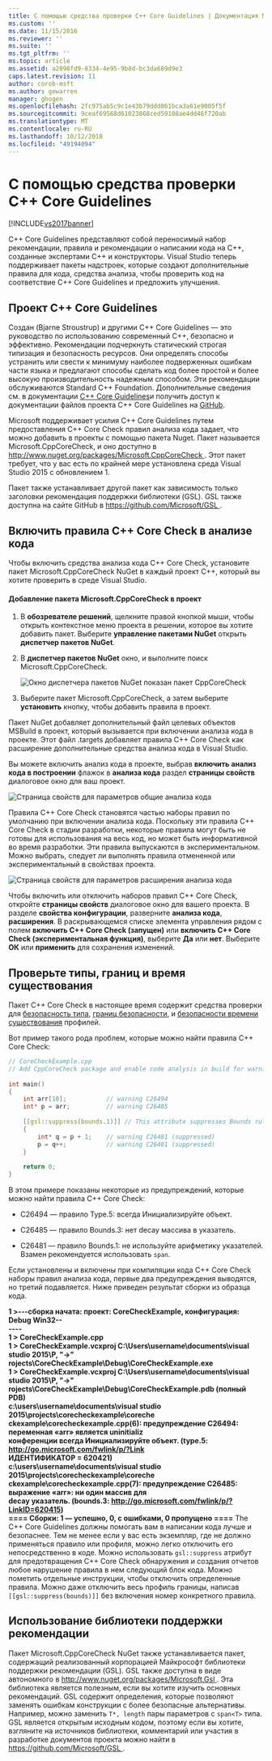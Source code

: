 ```yaml
---
title: С помощью средства проверки C++ Core Guidelines | Документация Майкрософт
ms.custom: ''
ms.date: 11/15/2016
ms.reviewer: ''
ms.suite: ''
ms.tgt_pltfrm: ''
ms.topic: article
ms.assetid: a2098fd9-8334-4e95-9b8d-bc3da689d9e3
caps.latest.revision: 11
author: corob-msft
ms.author: gewarren
manager: ghogen
ms.openlocfilehash: 2fc975ab5c9c1e43b79ddd861bca3a61e9005f5f
ms.sourcegitcommit: 9ceaf69568d61023868ced59108ae4dd46f720ab
ms.translationtype: MT
ms.contentlocale: ru-RU
ms.lasthandoff: 10/12/2018
ms.locfileid: "49194094"
---
```

# <a name="using-the-c-core-guidelines-checkers"></a>С помощью средства проверки C++ Core Guidelines
[!INCLUDE[vs2017banner](../includes/vs2017banner.md)]

C++ Core Guidelines представляют собой переносимый набор рекомендации, правила и рекомендации о написании кода на C++, созданные экспертами C++ и конструкторы.  Visual Studio теперь поддерживает пакеты надстроек, которые создают дополнительные правила для кода, средства анализа, чтобы проверить код на соответствие C++ Core Guidelines и предложить улучшения.  
  
## <a name="the-c-core-guidelines-project"></a>Проект C++ Core Guidelines  
 Создан (Bjarne Stroustrup) и другими C++ Core Guidelines — это руководство по использованию современный C++, безопасно и эффективно. Рекомендации подчеркнуть статический строгая типизация и безопасность ресурсов. Они определять способы устранить или свести к минимуму наиболее подверженных ошибкам части языка и предлагают способы сделать код более простой и более высокую производительность надежным способом. Эти рекомендации обслуживаются Standard C++ Foundation. Дополнительные сведения см. в документации [C++ Core Guidelines](http://isocpp.github.io/CppCoreGuidelines/CppCoreGuidelines)и получить доступ к документации файлов проекта C++ Core Guidelines на [GitHub](https://github.com/isocpp/CppCoreGuidelines).  
  
 Microsoft поддерживает усилия C++ Core Guidelines путем предоставления C++ Core Check правил анализа кода задает, что можно добавить в проекты с помощью пакета Nuget. Пакет называется Microsoft.CppCoreCheck, и оно доступно в [ http://www.nuget.org/packages/Microsoft.CppCoreCheck ](http://www.nuget.org/packages/Microsoft.CppCoreCheck). Этот пакет требует, что у вас есть по крайней мере установлена среда Visual Studio 2015 с обновлением 1.  
  
 Пакет также устанавливает другой пакет как зависимость только заголовки рекомендация поддержки библиотеки (GSL). GSL также доступна на сайте GitHub в [ https://github.com/Microsoft/GSL ](https://github.com/Microsoft/GSL).  
  
## <a name="enable-the-c-core-check-guidelines-in-code-analysis"></a>Включить правила C++ Core Check в анализе кода  
 Чтобы включить средства анализа кода C++ Core Check, установите пакет Microsoft.CppCoreCheck NuGet в каждый проект C++, который вы хотите проверить в среде Visual Studio.  
  
#### <a name="to-add-the-microsoftcppcorecheck-package-to-your-project"></a>Добавление пакета Microsoft.CppCoreCheck в проект  
  
1.  В **обозревателе решений**, щелкните правой кнопкой мыши, чтобы открыть контекстное меню проекта в решении, которое вы хотите добавить пакет. Выберите **управление пакетами NuGet** открыть **диспетчер пакетов NuGet**.  
  
2.  В **диспетчер пакетов NuGet** окно, и выполните поиск Microsoft.CppCoreCheck.  
  
     ![Окно диспетчера пакетов NuGet показан пакет CppCoreCheck](../code-quality/media/cppcorecheck-nuget-window.PNG "CPPCoreCheck_Nuget_Window")  
  
3.  Выберите пакет Microsoft.CppCoreCheck, а затем выберите **установить** кнопку, чтобы добавить правила в проект.  
  
 Пакет NuGet добавляет дополнительный файл целевых объектов MSBuild в проект, который вызывается при включении анализа кода в проекте. Этот файл .targets добавляет правила C++ Core Check как расширение дополнительные средства анализа кода в Visual Studio.  
  
 Вы можете включить анализ кода в проекте, выбрав **включить анализ кода в построении** флажок в **анализа кода** раздел **страницы свойств** диалоговое окно для ваш проект.  
  
 ![Страница свойств для параметров общие анализа кода](../code-quality/media/cppcorecheck-codeanalysis-general.png "CPPCoreCheck_CodeAnalysis_General")  
  
 Правила C++ Core Check становятся частью наборы правил по умолчанию при включении анализа кода. Поскольку эти правила C++ Core Check в стадии разработки, некоторые правила могут быть не готовы для использования на весь код, но может быть информативной во время разработки. Эти правила выпускаются в экспериментальном. Можно выбрать, следует ли выполнять правила отмененной или экспериментальный в свойствах проекта.  
  
 ![Страница свойств для параметров расширения анализа кода](../code-quality/media/cppcorecheck-codeanalysis-extensions.png "CPPCoreCheck_CodeAnalysis_Extensions")  
  
 Чтобы включить или отключить наборов правил C++ Core Check, откройте **страницы свойств** диалоговое окно для вашего проекта. В разделе **свойства конфигурации**, разверните **анализа кода**, **расширения**. В раскрывающемся списке элемента управления рядом с полем **включить C++ Core Check (запущен)** или **включить C++ Core Check (экспериментальная функция)**, выберите **Да** или **нет**. Выберите **ОК** или **применить** для сохранения изменений.  
  
## <a name="check-types-bounds-and-lifetimes"></a>Проверьте типы, границ и время существования  
 Пакет C++ Core Check в настоящее время содержит средства проверки для [безопасность типа](http://isocpp.github.io/CppCoreGuidelines/CppCoreGuidelines#SS-type), [границ безопасности](http://isocpp.github.io/CppCoreGuidelines/CppCoreGuidelines#SS-bounds), и [безопасности времени существования](http://isocpp.github.io/CppCoreGuidelines/CppCoreGuidelines#SS-lifetime) профилей.  
  
 Вот пример такого рода проблем, которые можно найти правила C++ Core Check:  
  
```cpp  
// CoreCheckExample.cpp  
// Add CppCoreCheck package and enable code analysis in build for warnings.  
  
int main()  
{  
    int arr[10];           // warning C26494  
    int* p = arr;          // warning C26485  
  
    [[gsl::suppress(bounds.1)]] // This attribute suppresses Bounds rule #1  
    {  
        int* q = p + 1;    // warning C26481 (suppressed)  
        p = q++;           // warning C26481 (suppressed)  
    }  
  
    return 0;  
}  
```  
  
 В этом примере показаны некоторые из предупреждений, которые можно найти правила C++ Core Check:  
  
-   C26494 — правило Type.5: всегда Инициализируйте объект.  
  
-   C26485 — правило Bounds.3: нет decay массива в указатель.  
  
-   C26481 — правило Bounds.1: не используйте арифметику указателей. Взамен рекомендуется использовать `span`.  
  
 Если установлены и включены при компиляции кода C++ Core Check наборы правил анализа кода, первые два предупреждения выводятся, но третий подавляется. Ниже приведен результат сборки из образца кода.  
  
 **1 >---сборка начата: проект: CoreCheckExample, конфигурация: Debug Win32--**  
**----**  
**1 > CoreCheckExample.cpp**  
**1 > CoreCheckExample.vcxproj C:\Users\username\documents\visual studio 2015\P, "->"**  
**rojects\CoreCheckExample\Debug\CoreCheckExample.exe**  
**1 > CoreCheckExample.vcxproj C:\Users\username\documents\visual studio 2015\P, "->"**  
**rojects\CoreCheckExample\Debug\CoreCheckExample.pdb (полный PDB)**  
**c:\users\username\documents\visual studio 2015\projects\corecheckexample\coreche**  
**ckexample\corecheckexample.cpp(6): предупреждение C26494: переменная «arr» является uninitializ**  
**конференции всегда Инициализируйте объект. (type.5: http://go.microsoft.com/fwlink/p/?Link**  
**ИДЕНТИФИКАТОР = 620421)**  
**c:\users\username\documents\visual studio 2015\projects\corecheckexample\coreche**  
**ckexample\corecheckexample.cpp(7): предупреждение C26485: выражение «arr»: ни один массив для**  
 **decay указатель. (bounds.3: http://go.microsoft.com/fwlink/p/?LinkID=620415)**  
**==== Сборки: 1 — успешно, 0, с ошибками, 0 пропущено ====** The C++ Core Guidelines должны помогать вам в написании кода лучше и безопаснее. Тем не менее если у вас есть экземпляр, где не должно применяться правило или профиля, можно легко отключить его непосредственно в коде. Можно использовать `gsl::suppress` атрибут для предотвращения C++ Core Check обнаружения и создания отчетов любое нарушение правила в нем следующий блок кода. Можно пометить отдельные инструкции, чтобы отключить определенные правила. Можно даже отключить весь профиль границы, написав `[[gsl::suppress(bounds)]]` без включения номер конкретного правила.  
  
## <a name="use-the-guideline-support-library"></a>Использование библиотеки поддержки рекомендации  
 Пакет Microsoft.CppCoreCheck NuGet также устанавливается пакет, содержащий реализованный корпорацией Майкрософт библиотеки поддержки рекомендации (GSL). GSL также доступна в виде автономного в [ http://www.nuget.org/packages/Microsoft.Gsl ](http://www.nuget.org/packages/Microsoft.Gsl). Эта библиотека является полезным, если вы хотите изучить основных рекомендаций. GSL содержит определения, которые позволяют заменять ошибкам конструкции с более безопасные альтернативы. Например, можно заменить `T*, length` пары параметров с `span<T>` типа. GSL является открытым исходным кодом, поэтому если вы хотите, взгляните на источников библиотеки, комментарий или участия в разработке документов проекта можно найти в [ https://github.com/Microsoft/GSL ](https://github.com/Microsoft/GSL).



